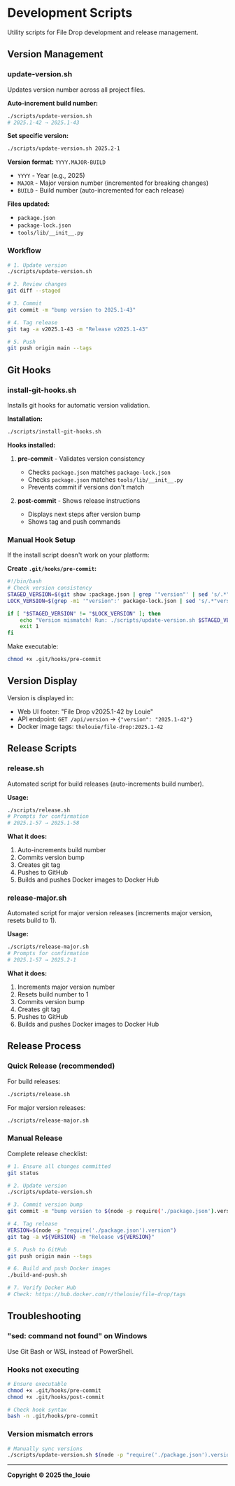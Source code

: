# Development Scripts

Utility scripts for File Drop development and release management.

## Version Management

### update-version.sh

Updates version number across all project files.

**Auto-increment build number:**
```bash
./scripts/update-version.sh
# 2025.1-42 → 2025.1-43
```

**Set specific version:**
```bash
./scripts/update-version.sh 2025.2-1
```

**Version format:** `YYYY.MAJOR-BUILD`
- `YYYY` - Year (e.g., 2025)
- `MAJOR` - Major version number (incremented for breaking changes)
- `BUILD` - Build number (auto-incremented for each release)

**Files updated:**
- `package.json`
- `package-lock.json`
- `tools/lib/__init__.py`

### Workflow

```bash
# 1. Update version
./scripts/update-version.sh

# 2. Review changes
git diff --staged

# 3. Commit
git commit -m "bump version to 2025.1-43"

# 4. Tag release
git tag -a v2025.1-43 -m "Release v2025.1-43"

# 5. Push
git push origin main --tags
```

## Git Hooks

### install-git-hooks.sh

Installs git hooks for automatic version validation.

**Installation:**
```bash
./scripts/install-git-hooks.sh
```

**Hooks installed:**

1. **pre-commit** - Validates version consistency
   - Checks `package.json` matches `package-lock.json`
   - Checks `package.json` matches `tools/lib/__init__.py`
   - Prevents commit if versions don't match

2. **post-commit** - Shows release instructions
   - Displays next steps after version bump
   - Shows tag and push commands

### Manual Hook Setup

If the install script doesn't work on your platform:

**Create `.git/hooks/pre-commit`:**
```bash
#!/bin/bash
# Check version consistency
STAGED_VERSION=$(git show :package.json | grep '"version"' | sed 's/.*"version": "\(.*\)".*/\1/')
LOCK_VERSION=$(grep -m1 '"version":' package-lock.json | sed 's/.*"version": "\(.*\)".*/\1/')

if [ "$STAGED_VERSION" != "$LOCK_VERSION" ]; then
    echo "Version mismatch! Run: ./scripts/update-version.sh $STAGED_VERSION"
    exit 1
fi
```

Make executable:
```bash
chmod +x .git/hooks/pre-commit
```

## Version Display

Version is displayed in:
- Web UI footer: "File Drop v2025.1-42 by Louie"
- API endpoint: `GET /api/version` → `{"version": "2025.1-42"}`
- Docker image tags: `thelouie/file-drop:2025.1-42`

## Release Scripts

### release.sh

Automated script for build releases (auto-increments build number).

**Usage:**
```bash
./scripts/release.sh
# Prompts for confirmation
# 2025.1-57 → 2025.1-58
```

**What it does:**
1. Auto-increments build number
2. Commits version bump
3. Creates git tag
4. Pushes to GitHub
5. Builds and pushes Docker images to Docker Hub

### release-major.sh

Automated script for major version releases (increments major version, resets build to 1).

**Usage:**
```bash
./scripts/release-major.sh
# Prompts for confirmation
# 2025.1-57 → 2025.2-1
```

**What it does:**
1. Increments major version number
2. Resets build number to 1
3. Commits version bump
4. Creates git tag
5. Pushes to GitHub
6. Builds and pushes Docker images to Docker Hub

## Release Process

### Quick Release (recommended)

For build releases:
```bash
./scripts/release.sh
```

For major version releases:
```bash
./scripts/release-major.sh
```

### Manual Release

Complete release checklist:

```bash
# 1. Ensure all changes committed
git status

# 2. Update version
./scripts/update-version.sh

# 3. Commit version bump
git commit -m "bump version to $(node -p require('./package.json').version)"

# 4. Tag release
VERSION=$(node -p "require('./package.json').version")
git tag -a v${VERSION} -m "Release v${VERSION}"

# 5. Push to GitHub
git push origin main --tags

# 6. Build and push Docker images
./build-and-push.sh

# 7. Verify Docker Hub
# Check: https://hub.docker.com/r/thelouie/file-drop/tags
```

## Troubleshooting

### "sed: command not found" on Windows
Use Git Bash or WSL instead of PowerShell.

### Hooks not executing
```bash
# Ensure executable
chmod +x .git/hooks/pre-commit
chmod +x .git/hooks/post-commit

# Check hook syntax
bash -n .git/hooks/pre-commit
```

### Version mismatch errors
```bash
# Manually sync versions
./scripts/update-version.sh $(node -p "require('./package.json').version")
```

---

**Copyright © 2025 the_louie**

